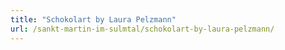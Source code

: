 ```yaml
---
title: "Schokolart by Laura Pelzmann"
url: /sankt-martin-im-sulmtal/schokolart-by-laura-pelzmann/
---
```

